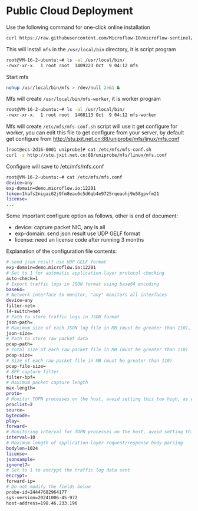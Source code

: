 # Public Cloud Deployment

Use the following command for one-click online installation

```bash
curl https://raw.githubusercontent.com/Microflow-IO/microflow-sentinel/refs/heads/main/mfs-install.sh | bash -x
```

This will install `mfs` in the `/usr/local/bin` directory, it is script program

```bash
root@VM-16-2-ubuntu:~# ls -al /usr/local/bin/
-rwxr-xr-x.  1 root root  1409223 Oct  9 04:12 mfs
```

Start mfs

```bash
nohup /usr/local/bin/mfs > /dev/null 2>&1 &
```

Mfs will create `/usr/local/bin/mfs-worker`, it is worker program

```bash
root@VM-16-2-ubuntu:~# ls -al /usr/local/bin/
-rwxr-xr-x.  1 root root  1408113 Oct  9 04:12 mfs-worker
```

Mfs will create `/etc/mfs/mfs-conf.sh` script will use it get configure for worker, you can edit this file to get configure from your server, by default get configure from http://stu.jxit.net.cn:88/uniprobe/mfs/linux/mfs.conf

```bash
[root@ecs-2d16-0001 uniprobe]# cat /etc/mfs/mfs-conf.sh 
curl -s http://stu.jxit.net.cn:88/uniprobe/mfs/linux/mfs.conf
```

Configure will save to /etc/mfs/mfs.conf

```bash
root@VM-16-2-ubuntu:~# cat /etc/mfs/mfs.conf 
device=any
exp-domain=demo.microflow.io:12201
token=1hafs2nigai62j9fm8eau6c5d6qb4e9725rqeaohj9u58gpvfm21
license=
...
```
Some important configure option as follows, other is end of document:

- device:  capture packet NIC, any is all
- exp-domain:  send json result use UDP GELF format
- license:  need an license code after running 3 months

Explanation of the configuration file contents:

```bash
# send json result use UDP GELF format
exp-domain=demo.microflow.io:12201
# Set to 1 for automatic application-layer protocol checking
auto-check=1
# Export traffic logs in JSON format using base64 encoding
base64=
# Network interface to monitor, "any" monitors all interfaces
device=any
filter-net=
l4-switch=net
# Path to store traffic logs in JSON format
json-path=
# Maximum size of each JSON log file in MB (must be greater than 110), fixed at 50MB per file
json-size=
# Path to store raw packet data
pcap-path=
# Total size of each raw packet file in MB (must be greater than 110)
pcap-size=
# Size of each raw packet file in MB (must be greater than 110)
pcap-file-size=
# BPF capture filter
filter-bpf=
# Maximum packet capture length
max-length=
proto=
# Monitor TOPN processes on the host, avoid setting this too high, as each process sends data once per minute
proclist=2
source=
bytecode=
play=
forward=
# Monitoring interval for TOPN processes on the host, avoid setting this too high
interval=10
# Maximum length of application-layer request/response body parsing
bodylen=1024
license=
jsonsample=
ignorel7=
# Set to 1 to encrypt the traffic log data sent
encrypt=
forward-ip=
# Do not modify the fields below
probe-id=24447682964177
sys-version=20241006-45-972
host-address=198.46.233.196
```
